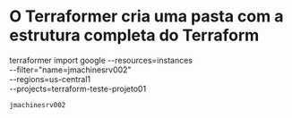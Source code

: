 # O Terraformer cria uma pasta com a estrutura completa do Terraform
terraformer import google --resources=instances \
    --filter="name=jmachinesrv002" \
    --regions=us-central1 \
    --projects=terraform-teste-projeto01


    jmachinesrv002